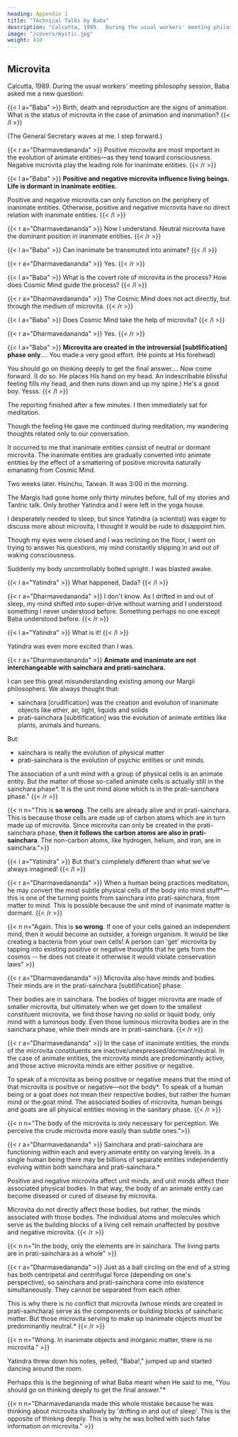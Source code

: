 ```yaml
---
heading: Appendix 1
title: "Technical Talks by Baba"
description: "Calcutta, 1989.  During the usual workers' meeting philosophy session, Baba asked me a new question"
image: "/covers/mystic.jpg"
weight: 410
---
```



## Microvita 

Calcutta, 1989.  During the usual workers' meeting philosophy session, Baba asked me a new question: 

{{< l a="Baba" >}}
Birth, death and reproduction are the signs of animation.  What is the status of microvita in the case of animation and inanimation?
{{< /l >}}

(The General Secretary waves at me. I step forward.) 


{{< r a="Dharmavedananda" >}}
Positive microvita are most important in the evolution of animate entities—as they tend toward consciousness. Negative microvita play the leading role for inanimate entities. 
{{< /r >}}

{{< l a="Baba" >}}
**Positive and negative microvita influence living beings. Life is dormant in inanimate entities.**

Positive and negative microvita can only function on the periphery of inanimate entities. Otherwise, positive and negative microvita have no direct relation with inanimate entities. 
{{< /l >}}


{{< r a="Dharmavedananda" >}}
Now I understand. Neutral microvita have the dominant position in inanimate entities. 
{{< /r >}}


{{< l a="Baba" >}}
Can inanimate be transmuted into animate? 
{{< /l >}}


{{< r a="Dharmavedananda" >}}
Yes. 
{{< /r >}}


{{< l a="Baba" >}}
What is the covert role of microvita in the process? How does Cosmic Mind guide the process?
{{< /l >}}

{{< r a="Dharmavedananda" >}}
The Cosmic Mind does not act directly, but through the medium of microvita. 
{{< /r >}}

{{< l a="Baba" >}}
Does Cosmic Mind take the help of microvita? 
{{< /l >}}

{{< r a="Dharmavedananda" >}}
Yes. 
{{< /r >}}

{{< l a="Baba" >}}
**Microvita are created in the introversial [subtlification] phase only**.... You made a very good effort. (He points at His forehead) 

You should go on thinking deeply to get the final answer.... Now come forward. (I do so. He places His hand on my head. An indescribable blissful feeling fills  my head, and then runs down and up my spine.) He's a good boy. Yesss.
{{< /l >}}


The reporting finished after a few minutes. I then immediately sat for meditation. 

Though the feeling He gave me continued during meditation, my wandering thoughts related only to our conversation. 

It occurred to me that inanimate entities consist of neutral or dormant microvita. The inanimate entities are gradually converted into animate entities by the effect of a smattering of positive microvita naturally emanating from Cosmic Mind. 

Two weeks later. Hsinchu, Taiwan. It was 3:00 in the morning. 

The Margis had gone home only thirty minutes before, full of my stories and  Tantric talk. Only brother Yatindra and I were left in the yoga house. 

I desperately needed to sleep, but since Yatindra (a scientist) was eager to discuss more about microvita, I thought it would be rude to disappoint him. 

Though my eyes were closed and I was reclining on the floor, I  went on trying to answer his questions, my mind constantly slipping in and out of waking consciousness. 

Suddenly my body uncontrollably bolted upright. I was blasted awake. 


{{< l a="Yatindra" >}}
What happened, Dada?
{{< /l >}}

{{< r a="Dharmavedananda" >}}
I don't know. As I drifted in and out of sleep, my mind shifted into  super-drive without warning and I understood something I never understood before. Something perhaps no one except Baba understood before.
{{< /r >}}

{{< l a="Yatindra" >}}
What is it!
{{< /l >}}


Yatindra was even more excited than I was. 


{{< r a="Dharmavedananda" >}}
**Animate and inanimate are not interchangeable with sainchara and prati-sainchara.** 

I can see this great misunderstanding existing among our Margii philosophers. We always thought that:
- sainchara [crudification] was the creation and evolution of inanimate objects like ether, air, light, liquids and solids
- prati-sainchara [subtlification] was the evolution of animate entities like plants, animals and humans. 

But:
- sainchara is really the evolution of physical matter
- prati-sainchara is the evolution of psychic entities or unit minds. 

The association of a unit mind with a group of physical cells is an animate entity. But the matter of those so-called animate cells is actually still in the sainchara phase*. It is the unit mind alone which is in the prati-sainchara phase."
{{< /r >}}


{{< n n="This is **so wrong**. The cells are already alive and in prati-sainchara. This is because those cells are made up of carbon atoms which are in turn made up of microvita. Since microvita can only be created in the prati-sainchara phase, **then it follows the carbon atoms are also in prati-sainchara**. The non-carbon atoms, like hydrogen, helium, and iron, are in sainchara.">}}



{{< l a="Yatindra" >}}
But that's completely different than what we've always imagined!
{{< /l >}}


<!-- "Wait," I said, looking more carefully at the revelation still erupting in my mind. I talked at locomotive speed, while Yatindra took notes.  -->


{{< r a="Dharmavedananda" >}}
When a human being practices meditation, he may convert the most subtle physical cells of the body into mind stuff*— this is one of the turning points from sainchara into prati-sainchara, from matter to mind. This is possible because the unit mind of inanimate matter is dormant. 
{{< /r >}}


{{< n n="Again. This is **so wrong**. If one of your cells gained an independent mind, then it would become an outsider, a foreign organism. It would be like creating a bacteria from your own cells! A person can 'get' microvita by tapping into existing positive or negative thoughts that he gets from the cosmos -- he does not create it otherwise it would violate conservation laws" >}}



{{< r a="Dharmavedananda" >}}
Microvita also have minds and bodies. Their minds are in the prati-sainchara [subtlification] phase.

Their bodies are in sainchara. The bodies of bigger microvita are made of smaller microvita, but  ultimately when we get down to the smallest constituent microvita, we find those having no solid or liquid body, only mind with a luminous body. Even those luminous microvita bodies are in the sainchara phase, while their minds are in prati-sainchara. 
{{< /r >}}


{{< r a="Dharmavedananda" >}}
In the case of inanimate entities, the minds of the microvita constituents are inactive/unexpressed/dormant/neutral. In the case of animate entities, the microvita minds are predominantly active, and those active microvita minds are either positive or negative. 

To speak of a microvita as being positive or negative means that the mind of that microvita is positive or negative—not the body*. To speak of a human being or a goat does not mean their respective bodies, but rather the human mind or the goat mind. The associated bodies of microvita, human beings and goats are all physical entities moving in the sanitary phase. 
{{< /r >}}


{{< n n="The body of the microvita is only necessary for perception. We perceive the crude microvita more easily than subtle ones.">}}


<!-- If you powder down atoms then you get microvita. If microvita could be powdered down, you would get idea. -->


{{< r a="Dharmavedananda" >}}
Sainchara and prati-sainchara are functioning within each and every animate entity on varying levels. In a single human being there may be billions of separate entities independently  evolving within both sainchara and prati-sainchara.*

Positive and negative microvita affect unit minds, and unit minds affect their  associated physical bodies. In that way, the body of an animate entity can become diseased or cured of disease by microvita. 

Microvita do not directly affect those bodies, but rather, the minds associated with those  bodies. The individual atoms and molecules which serve as the building blocks of a living cell remain unaffected by positive and negative  microvita. 
{{< /r >}}

{{< n n="In the body, only the elements are in sainchara. The living parts are in prati-sainchara as a whole" >}}


{{< r a="Dharmavedananda" >}}
Just as a ball circling on the end of a string has both centripetal and centrifugal force (depending on one's perspective), so sainchara and prati-sainchara come into existence simultaneously. They cannot be separated from each other.

This is why there is no conflict that microvita (whose minds are created in prati-sainchara) serve as the components or building blocks of saincharic matter. But those microvita serving to make up inanimate objects must be predominantly neutral.* 
{{< /r >}}


{{< n n="Wrong. In inanimate objects and inorganic matter, there is no microvita." >}}


Yatindra threw down his notes, yelled, "Baba!," jumped up and started dancing around the room. 

Perhaps this is the beginning of what Baba meant when He said to me, "You should go on thinking deeply to get the final answer."*

{{< n n="Dharmavedananda made this whole mistake because he was thinking about microvita shallowly by 'drifting in and out of sleep'. This is the opposite of thinkng deeply. This is why he was bolted with such false information on microvita." >}}



<!-- One more small but interesting thought also occurred to me: Baba directed many of His books to be compiled into different series. For example, all His books and articles on Prout come together to make  about 1400 pages of Prout in a Nutshell having over twenty volumes.

Similarly we've got Nutshell series on Microvita, Neo-Humanism, Ananda Marga general philosophy, and so on. Margis often comment, "Only Baba could call this number of volumes nutshells." Now I understand: He titles them nutshells because He wants us to think deeply, 
research and thoroughly expand His ideas. 
 -->